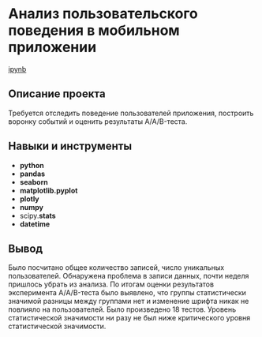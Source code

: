 # Анализ пользовательского поведения в мобильном приложении

[ipynb](https://github.com/Mamay-corax/Portfolio/blob/main/Analysis%20of%20user%20behavior%20in%20a%20mobile%20application/10.%20%D0%90%D0%BD%D0%B0%D0%BB%D0%B8%D0%B7%20%D0%BF%D0%BE%D0%BB%D1%8C%D0%B7%D0%BE%D0%B2%D0%B0%D1%82%D0%B5%D0%BB%D1%8C%D1%81%D0%BA%D0%BE%D0%B3%D0%BE%20%D0%BF%D0%BE%D0%B2%D0%B5%D0%B4%D0%B5%D0%BD%D0%B8%D1%8F%20%D0%B2%20%D0%BC%D0%BE%D0%B1%D0%B8%D0%BB%D1%8C%D0%BD%D0%BE%D0%BC%20%D0%BF%D1%80%D0%B8%D0%BB%D0%BE%D0%B6%D0%B5%D0%BD%D0%B8%D0%B8.ipynb)

## Описание проекта

Требуется отследить поведение пользователей приложения, построить воронку событий и оценить результаты A/A/B-теста.



## Навыки и инструменты

- **python**
- **pandas**
- **seaborn**
- **matplotlib.pyplot**
- **plotly**
- **numpy**
- scipy.**stats**
- **datetime**



## Вывод

Было посчитано общее количество записей, число уникальных пользователей. Обнаружена проблема в записи данных, почти неделя пришлось убрать из анализа. По итогам оценки результатов эксперимента A/A/B-теста было выявлено, что группы статистически значимой разницы между группами нет и изменение шрифта никак не повлияло на пользователей. Было произведено 18 тестов. Уровень статистической значимости ни разу не был ниже критического уровня статистической значимости.
